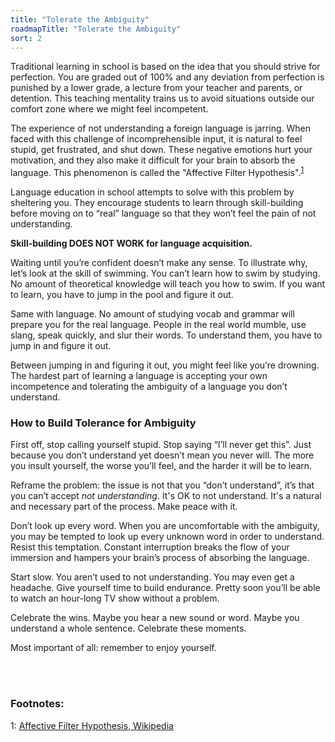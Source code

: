 ```yaml
---
title: "Tolerate the Ambiguity"
roadmapTitle: "Tolerate the Ambiguity"
sort: 2
---
```


Traditional learning in school is based on the idea that you should strive for perfection.
You are graded out of 100% and any deviation from perfection is punished by a lower grade, a lecture from your teacher and parents, or detention.
This teaching mentality trains us to avoid situations outside our comfort zone where we might feel incompetent.

The experience of not understanding a foreign language is jarring.
When faced with this challenge of incomprehensible input, it is natural to feel stupid, get frustrated, and shut down.
These negative emotions hurt your motivation, and they also make it difficult for your brain to absorb the language.
This phenomenon is called the "Affective Filter Hypothesis".<sup>[1](#footnote-1)</sup>

Language education in school attempts to solve with this problem by sheltering you.
They encourage students to learn through skill-building before moving on to “real” language so that they won’t feel the pain of not understanding.

**Skill-building DOES NOT WORK for language acquisition.**

Waiting until you’re confident doesn’t make any sense.
To illustrate why, let’s look at the skill of swimming.
You can’t learn how to swim by studying.
No amount of theoretical knowledge will teach you how to swim.
If you want to learn, you have to jump in the pool and figure it out.

Same with language.
No amount of studying vocab and grammar will prepare you for the real language.
People in the real world mumble, use slang, speak quickly, and slur their words.
To understand them, you have to jump in and figure it out.

Between jumping in and figuring it out, you might feel like you’re drowning.
The hardest part of learning a language is accepting your own incompetence and tolerating the ambiguity of a language you don’t understand.

### How to Build Tolerance for Ambiguity
First off, stop calling yourself stupid.
Stop saying “I’ll never get this”.
Just because you don’t understand yet doesn’t mean you never will.
The more you insult yourself, the worse you’ll feel, and the harder it will be to learn.

Reframe the problem: the issue is not that you “don’t understand”, it’s that you can’t accept _not understanding_.
It's OK to not understand.
It's a natural and necessary part of the process.
Make peace with it.

Don’t look up every word.
When you are uncomfortable with the ambiguity, you may be tempted to look up every unknown word in order to understand.
Resist this temptation.
Constant interruption breaks the flow of your immersion and hampers your brain’s process of absorbing the language.

Start slow.
You aren’t used to not understanding.
You may even get a headache.
Give yourself time to build endurance.
Pretty soon you’ll be able to watch an hour-long TV show without a problem.

Celebrate the wins.
Maybe you hear a new sound or word.
Maybe you understand a whole sentence.
Celebrate these moments.

Most important of all: remember to enjoy yourself.

<br><br>
### Footnotes:
<a name="footnote-1">1</a>: [Affective Filter Hypothesis, Wikipedia](https://en.wikipedia.org/wiki/Input_hypothesis#Affective_filter_hypothesis)
